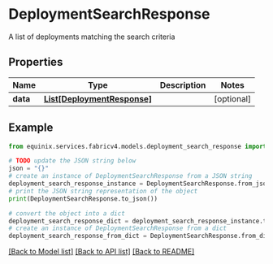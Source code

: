 # DeploymentSearchResponse

A list of deployments matching the search criteria

## Properties

Name | Type | Description | Notes
------------ | ------------- | ------------- | -------------
**data** | [**List[DeploymentResponse]**](DeploymentResponse.md) |  | [optional] 

## Example

```python
from equinix.services.fabricv4.models.deployment_search_response import DeploymentSearchResponse

# TODO update the JSON string below
json = "{}"
# create an instance of DeploymentSearchResponse from a JSON string
deployment_search_response_instance = DeploymentSearchResponse.from_json(json)
# print the JSON string representation of the object
print(DeploymentSearchResponse.to_json())

# convert the object into a dict
deployment_search_response_dict = deployment_search_response_instance.to_dict()
# create an instance of DeploymentSearchResponse from a dict
deployment_search_response_from_dict = DeploymentSearchResponse.from_dict(deployment_search_response_dict)
```
[[Back to Model list]](../README.md#documentation-for-models) [[Back to API list]](../README.md#documentation-for-api-endpoints) [[Back to README]](../README.md)


